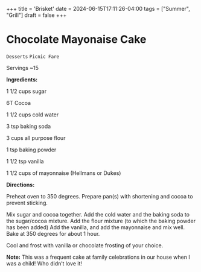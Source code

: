 +++
title = 'Brisket'
date = 2024-06-15T17:11:26-04:00
tags = ["Summer", "Grill"]
draft = false
+++
# Chocolate Mayonaise Cake

`Desserts` `Picnic Fare`

Servings ~15

**Ingredients:**

1 1/2 cups sugar

6T Cocoa

1 1/2 cups cold water

3 tsp baking soda

3 cups all purpose flour 

1 tsp baking powder 

1 1/2 tsp vanilla

1 1/2 cups of mayonnaise (Hellmans or Dukes) 

**Directions:**

Preheat oven to 350 degrees. Prepare pan(s) with shortening and cocoa to prevent sticking. 

Mix sugar and cocoa together. Add the cold water and the baking soda to  the sugar/cocoa mixture. Add the flour mixture (to which the baking powder has been added) Add the vanilla, and add the mayonnaise and mix well. Bake at 350 degrees for about 1 hour. 

Cool and frost with vanilla or chocolate frosting of your choice. 

**Note:** This was a frequent cake at family celebrations in our house when I was a child! Who didn’t love it!  

              
